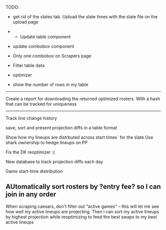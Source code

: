 TODO:


 - get rid of the slates tab. Upload the slate times with the slate file on the upload page

* - Update table component
- update combobox component
- Only one combobox on Scrapers page
- Filter table data

- optimizer

 - show the number of rows in my table

 -----

 Create a report for downloading the returned optimized rosters. With a hash that can be tracked for uniqueness

 
 -----
 Track line change history

save, sort and present projection diffs in a table format

 Show how my lineups are distrbuted across start times` for the slate
 Use shark ownership to hedge lineups on PP

 Fix the DK reoptimizer :(

  New database to track projection diffs each day

  Game start-time distribution


AUtomatically sort rosters by ?entry fee? so I can join in any order
----
When scraping caesars, don't filter out "active games" – this will let me see how well my active lineups are projecting. Then i can sort my active lineups by highest projection while reoptimizing to feed the best swaps to my best active lineups